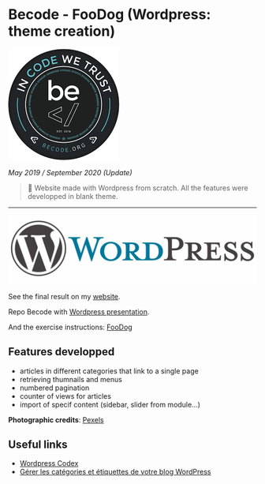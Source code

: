# Becode - FooDog (Wordpress: theme creation)

![Becode logo](https://raw.githubusercontent.com/Raigyo/react-character-manager/master/img/becode-logo.png)

*May 2019 / September 2020 (Update)*

> 🔨  Website made with Wordpress from scratch. All the features were developped in blank theme.

* * *

![logo wordpress](readme-img/logo-wordpress-01.jpg)

See the final result on my [website](http://raigyo-dev.be/foo-dog/).

Repo Becode with [Wordpress presentation](https://github.com/becodeorg/LIE-Jepsen-1.9/tree/master/03-the-mountain/Wordpress).

And the exercise instructions: [FooDog](https://github.com/becodeorg/LIE-Jepsen-1.9/tree/master/03-the-mountain/Foodog)

## Features developped

- articles in different categories that link to a single page
- retrieving thumnails and menus
- numbered pagination
- counter of views for articles
- import of specif content (sidebar, slider from module...)

**Photographic credits**: [Pexels](https://www.pexels.com/license/)

## Useful links

- [Wordpress Codex](https://codex.wordpress.org/)
- [Gérer les catégories et étiquettes de votre blog WordPress](https://wpixel.fr/gerer-categories-etiquettes-blog-wordpress/)